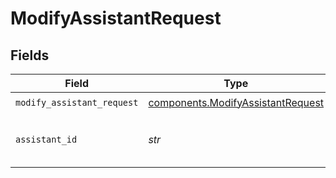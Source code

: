 # ModifyAssistantRequest


## Fields

| Field                                                                              | Type                                                                               | Required                                                                           | Description                                                                        |
| ---------------------------------------------------------------------------------- | ---------------------------------------------------------------------------------- | ---------------------------------------------------------------------------------- | ---------------------------------------------------------------------------------- |
| `modify_assistant_request`                                                         | [components.ModifyAssistantRequest](../../models/shared/modifyassistantrequest.md) | :heavy_check_mark:                                                                 | N/A                                                                                |
| `assistant_id`                                                                     | *str*                                                                              | :heavy_check_mark:                                                                 | The ID of the assistant to modify.                                                 |